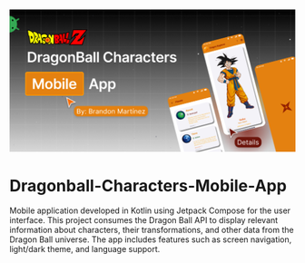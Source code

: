 ![App banner](images/preview.png)
# Dragonball-Characters-Mobile-App
Mobile application developed in Kotlin using Jetpack Compose for the user interface. This project consumes the Dragon Ball API to display relevant information about characters, their transformations, and other data from the Dragon Ball universe. The app includes features such as screen navigation, light/dark theme, and language support.
